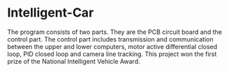 # Intelligent-Car

The program consists of two parts. They are the PCB circuit board and the control part. The control part includes transmission and communication between the upper and lower computers, motor active differential closed loop, PID closed loop and camera line tracking. This project won the first prize of the National Intelligent Vehicle Award.
